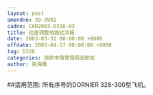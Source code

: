 ```yaml
---
layout: post
amendno: 39-3992
cadno: CAD2003-D328-03
title: 检查调整地面扰流板
date: 2003-03-31 00:00:00 +0800
effdate: 2003-04-17 00:00:00 +0800
tag: D328
categories: 民航中南管理局适航处
author: 祝海鹰
---
```


##适用范围:
所有序号的DORNIER 328-300型飞机。

